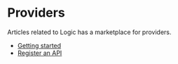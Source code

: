 # Providers

Articles related to Logic has a marketplace for providers.

- [Getting started](getting-started.md)  
- [Register an API](register-an-api.md)
